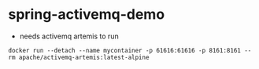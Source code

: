 # spring-activemq-demo

- needs activemq artemis to run

```
docker run --detach --name mycontainer -p 61616:61616 -p 8161:8161 --rm apache/activemq-artemis:latest-alpine
```
